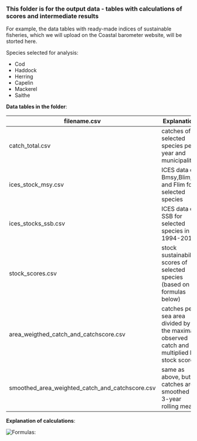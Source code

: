 ###  This folder is for the output data - tables with calculations of scores and intermediate results

For example, the data tables with ready-made indices of sustainable fisheries, which we will upload on the Coastal barometer website, will be storted here.

Species selected for analysis:
* Cod
* Haddock
* Herring
* Capelin
* Mackerel
* Saithe

**Data tables in the folder**:

filename.csv  | Explanation
------------- | -------------
catch_total.csv | catches of selected species per year and municipality
ices_stock_msy.csv| ICES data on Bmsy,Blim, F and Flim for selected species
ices_stocks_ssb.csv| ICES data on SSB for selected species in 1994-2018
 stock_scores.csv| stock sustainability scores of selected species (based on formulas below)
 area_weigthed_catch_and_catchscore.csv| catches per sea area divided by the maximal observed catch and multiplied by stock score
smoothed_area_weighted_catch_and_catchscore.csv | same as above, but catches are smoothed by 3-year rolling mean



**Explanation of calculations**:


![Formulas:](../figs/fish_formulas3.tiff)


                                   



